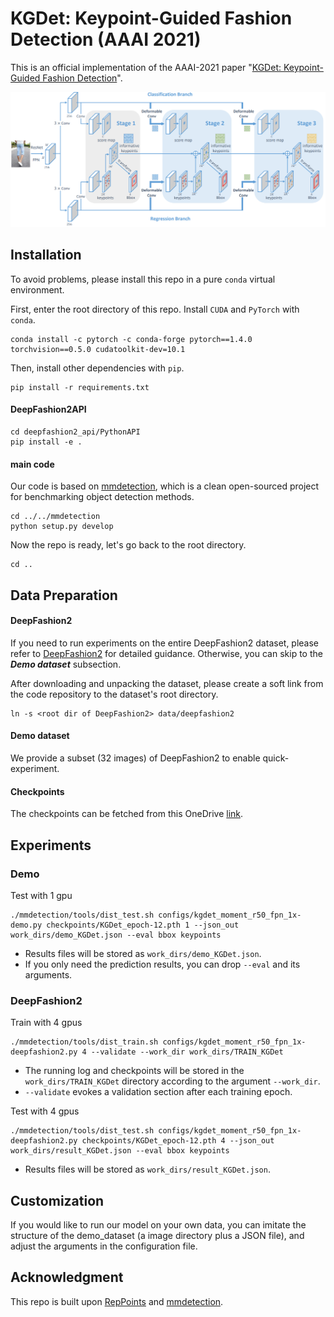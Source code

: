 # KGDet: Keypoint-Guided Fashion Detection (AAAI 2021)
This is an official implementation of the AAAI-2021 paper "[KGDet: Keypoint-Guided Fashion Detection](https://ojs.aaai.org/index.php/AAAI/article/view/16346)".

![Architecture](img/arch.png)

## Installation
To avoid problems, please install this repo in a pure `conda` virtual environment.

First, enter the root directory of this repo. Install `CUDA` and `PyTorch` with `conda`.

```shell
conda install -c pytorch -c conda-forge pytorch==1.4.0 torchvision==0.5.0 cudatoolkit-dev=10.1 
```

Then, install other dependencies with `pip`.

```shell
pip install -r requirements.txt
```

#### DeepFashion2API

```console
cd deepfashion2_api/PythonAPI
pip install -e .
```

#### main code

Our code is based on [mmdetection](https://github.com/open-mmlab/mmdetection), which is a clean open-sourced project for benchmarking object detection methods.

```shell
cd ../../mmdetection
python setup.py develop
```

Now the repo is ready, let's go back to the root directory.

```shell
cd ..
```

## Data Preparation

#### DeepFashion2

If you need to run experiments on the entire DeepFashion2 dataset, please refer to [DeepFashion2](https://github.com/switchablenorms/DeepFashion2) for detailed guidance. Otherwise, you can skip to the ***Demo dataset*** subsection.

After downloading and unpacking the dataset, please create a soft link from the code repository to the dataset's root directory.

```shell
ln -s <root dir of DeepFashion2> data/deepfashion2
```

#### Demo dataset

We provide a subset (32 images) of DeepFashion2 to enable quick-experiment.

#### Checkpoints

The checkpoints can be fetched from this OneDrive [link](https://shanghaitecheducn-my.sharepoint.com/:f:/g/personal/qianshh_shanghaitech_edu_cn/EuFp4lJL_vRCpHTogM9bp9MB9WvyromlNMozlM-WIPGBvg?e=jMcJ8P).

## Experiments

### Demo

Test with 1 gpu

```shell
./mmdetection/tools/dist_test.sh configs/kgdet_moment_r50_fpn_1x-demo.py checkpoints/KGDet_epoch-12.pth 1 --json_out work_dirs/demo_KGDet.json --eval bbox keypoints
```

- Results files will be stored as `work_dirs/demo_KGDet.json`.
- If you only need the prediction results, you can drop `--eval` and its arguments.

### DeepFashion2

Train with 4 gpus

```shell
./mmdetection/tools/dist_train.sh configs/kgdet_moment_r50_fpn_1x-deepfashion2.py 4 --validate --work_dir work_dirs/TRAIN_KGDet
```

- The running log and checkpoints will be stored in the `work_dirs/TRAIN_KGDet` directory according to the  argument `--work_dir`.
- `--validate` evokes a validation section after each training epoch.

Test with 4 gpus

```shell
./mmdetection/tools/dist_test.sh configs/kgdet_moment_r50_fpn_1x-deepfashion2.py checkpoints/KGDet_epoch-12.pth 4 --json_out work_dirs/result_KGDet.json --eval bbox keypoints
```

- Results files will be stored as `work_dirs/result_KGDet.json`.

## Customization

If you would like to run our model on your own data, you can imitate the structure of the demo_dataset (a image directory plus a JSON file), and adjust the arguments in the configuration file.

## Acknowledgment

This repo is built upon [RepPoints](https://github.com/microsoft/RepPoints) and [mmdetection](https://github.com/open-mmlab/mmdetection).
